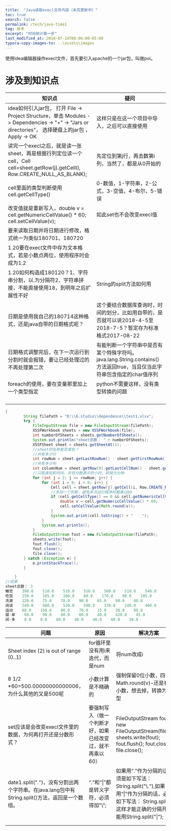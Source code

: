 ```yaml
---
title:  "Java读取execl文件内容（未完更新中）"
toc: true
search: false
permalink: /tech/java-time1
tag: 技术
excerpt: "时间统计第一步"
last_modified_at: 2018-07-14T08:06:00-05:00
typora-copy-images-to: ..\assets\images
---
```


使用Idea编辑器操作execl文件，首先要引入apache的一个jar包，叫做poi。

# 涉及到知识点

| 知识点                                                       | 疑问                                                         |
| ------------------------------------------------------------ | ------------------------------------------------------------ |
| idea如何引入jar包， 打开 File -> Project Structure，单击 Modules -> Dependencies -> "+" -> "Jars or directories"， 选择硬盘上的jar包  ，Apply -> OK | 这样只是在这一个项目中导入，之后可以直接使用                 |
| 读完一个execl之后，就是读一张sheet，再是根据行列定位读一个cell，Cell cell=sheet.getRow(j).getCell(i, Row.CREATE_NULL_AS_BLANK); | 先定位到第j行，再去数第i列，当然了，都是从0开始的            |
| cell里面的类型判断使用cell.getCellType()                     | 0-数值，1-字符串，2-公式，3-空值，4-布尔，5-错误             |
| 改变值就是重新写入，double v = cell.getNumericCellValue() * 60; cell.setCellValue(v); | 如此set也不会改变execl值                                     |
| 要来读取日期并将日期进行修改，格式统一为类似180701、180720   |                                                              |
| 1.20要在execl文件中存为文本格式，若是小数点两位，使用程序时会成为1.2 |                                                              |
| 1.20如何构造成180120？1、字符串分割，以.为分隔符2、字符串拼接，不能直接使用18，到明年之后扩展性不好 | String的split方法如何用                                      |
| 日期是使用我自己的180714这种格式，还是java自带的日期格式呢？ | 这个要结合数据库查询时，时间的划分，比如用自带的，是否就可以说2018-4-5至2018-7-5？暂定存为标准格式2017-08-22 |
| 日期格式调整完后，在下一次运行到分割时就会报错，要让已经处理过的不再处理第二次 | 有能判断一个字符串中是否有某个特殊字符吗。 java.lang.String.contains() 方法返回true，当且仅当此字符串包含指定的char值序列 |
| foreach的使用，要在变量那里加上一个类型指定                  | python不需要这样，没有类型转换的问题                         |
|                                                              |                                                              |
|                                                              |                                                              |
|                                                              |                                                              |
|                                                              |                                                              |

~~~java
{
        String filePath = "D:\\6.studio\\dependence\\test1.xlsx";
        try {
            FileInputStream file = new FileInputStream(filePath);
            XSSFWorkbook sheets = new XSSFWorkbook(file);
            int numberOfSheets = sheets.getNumberOfSheets();
            System.out.println("sheet总数： " + numberOfSheets);
            XSSFSheet sheet = sheets.getSheetAt(1);
            //sheet的名称能否拿到？
            //共有多少行
            int rowNum = sheet.getLastRowNum() - sheet.getFirstRowNum();
            //共有多少列
            int columnNum = sheet.getRow(0).getLastCellNum() - sheet.getRow(0).getFirstCellNum();
            //只取类别和时间，并将分数表示的小时，转换为分钟
            for (int j = 2; j <= rowNum; j++) {
                for (int i = 0; i < 8; i++) {
                    Cell cell = sheet.getRow(j).getCell(i, Row.CREATE_NULL_AS_BLANK);
                    //多加一个判断，避免多次运行程序时都乘以60
                    if (cell.getCellType() == 0 && cell.getNumericCellValue() < 24) {
                        double v = cell.getNumericCellValue() * 60;
                        cell.setCellValue(Math.round(v));
                    }
                    System.out.print(cell.toString() + "    ");
                }
                System.out.println();
            }
            FileOutputStream fout = new FileOutputStream(filePath);
            sheets.write(fout);
            fout.flush();
            fout.close();
            file.close();
        } catch (Exception e) {
            e.printStackTrace();
        }

    }
//结果
sheet总数： 3
睡觉    390.0    510.0    510.0    510.0    500.0    510.0    540.0    
吃饭    150.0    105.0    100.0    80.0    170.0    90.0    105.0    
洗漱    120.0    75.0    70.0    90.0    65.0    90.0    80.0    
阅读    540.0    480.0    530.0    590.0    370.0    240.0    460.0    
运动    60.0    150.0    80.0    70.0    15.0    30.0    90.0    
娱-单    60.0    90.0    60.0    60.0    40.0    420.0    45.0    
闲-多    0.0    0.0    60.0    40.0    40.0    60.0    30.0   

~~~

| 问题                                                         | 原因                                                       | 解决方案                                                     |
| ------------------------------------------------------------ | ---------------------------------------------------------- | ------------------------------------------------------------ |
| Sheet index (2) is out of range (0..1)                       | for循环里没有用i来迭代，而是num                            | 将num改成i                                                   |
| 8 1/2 *60=500.00000000000006，为什么其他的又是500呢          | 小数计算是不精确的                                         | 强制保留0位小数，四舍五入Math.round(v)-还是有一位小数，想去掉，转换为int类型 |
| set应该是会改变execl文件里的数据，为何再打开还是分数形式？   | 要强制写入（做一个判断才好，如果已经改变过，就不再乘以60） | FileOutputStream fout   = new FileOutputStream(filePath); sheets.write(fout); fout.flush(); fout.close(); file.close(); |
| date1.split(".")，没有分割出两个字符串。在java.lang包中有String.split()方法，返回是一个数组。 | “.”和“\|”都是转义字符，必须得加"\\";                       | 如果用“.”作为分隔的话，必须是如下写法：  String.split("\\."),如果用“\|”作为分隔的话，必须是如下写法：  String.split("\\|"),这样才能正确的分隔开，不能用String.split("\|"); |
|                                                              |                                                            |                                                              |
|                                                              |                                                            |                                                              |

